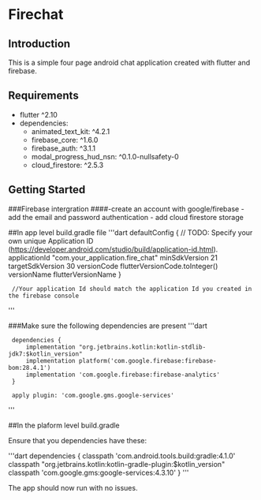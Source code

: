 # Firechat  

## Introduction
This is a simple four page android chat application created with flutter and firebase. 

## Requirements
  - flutter ^2.10
  - dependencies:
    - animated_text_kit: ^4.2.1
    - firebase_core: ^1.6.0
    - firebase_auth: ^3.1.1
    - modal_progress_hud_nsn: ^0.1.0-nullsafety-0
    - cloud_firestore: ^2.5.3

## Getting Started


 ###Firebase intergration
 ####-create an account with google/firebase
    - add the email and password authentication
    - add cloud firestore storage
 
 
 ##In app level build.gradle file
 '''dart
  defaultConfig {
         // TODO: Specify your own unique Application ID (https://developer.android.com/studio/build/application-id.html).
         applicationId "com.your_application.fire_chat"
         minSdkVersion 21
         targetSdkVersion 30
         versionCode flutterVersionCode.toInteger()
         versionName flutterVersionName
     }
     
     //Your application Id should match the application Id you created in the firebase console

 '''
 
 ###Make sure the following dependencies are present
 '''dart
  
     dependencies {
         implementation "org.jetbrains.kotlin:kotlin-stdlib-jdk7:$kotlin_version"
         implementation platform('com.google.firebase:firebase-bom:28.4.1')
         implementation 'com.google.firebase:firebase-analytics'
     }
     
     apply plugin: 'com.google.gms.google-services'
 '''
 
 ##In the plaform level build.gradle
 
 Ensure that you dependencies have these:
 
 '''dart
  dependencies {
         classpath 'com.android.tools.build:gradle:4.1.0'
         classpath "org.jetbrains.kotlin:kotlin-gradle-plugin:$kotlin_version"
         classpath 'com.google.gms:google-services:4.3.10'
     }
 '''
 
 
 The app should now run with no issues.


